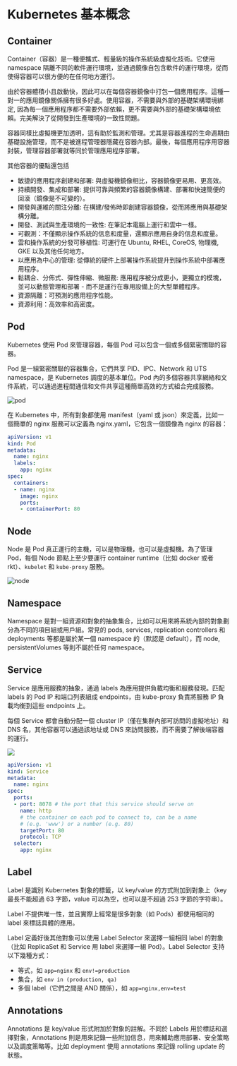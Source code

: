 # Kubernetes 基本概念

## Container

Container（容器）是一種便攜式、輕量級的操作系統級虛擬化技術。它使用 namespace 隔離不同的軟件運行環境，並通過鏡像自包含軟件的運行環境，從而使得容器可以很方便的在任何地方運行。

由於容器體積小且啟動快，因此可以在每個容器鏡像中打包一個應用程序。這種一對一的應用鏡像關係擁有很多好處。使用容器，不需要與外部的基礎架構環境綁定, 因為每一個應用程序都不需要外部依賴，更不需要與外部的基礎架構環境依賴。完美解決了從開發到生產環境的一致性問題。

容器同樣比虛擬機更加透明，這有助於監測和管理。尤其是容器進程的生命週期由基礎設施管理，而不是被進程管理器隱藏在容器內部。最後，每個應用程序用容器封裝，管理容器部署就等同於管理應用程序部署。

其他容器的優點還包括

- 敏捷的應用程序創建和部署: 與虛擬機鏡像相比，容器鏡像更易用、更高效。
- 持續開發、集成和部署: 提供可靠與頻繁的容器鏡像構建、部署和快速簡便的回滾（鏡像是不可變的）。
- 開發與運維的關注分離: 在構建/發佈時即創建容器鏡像，從而將應用與基礎架構分離。
- 開發、測試與生產環境的一致性: 在筆記本電腦上運行和雲中一樣。
- 可觀測：不僅顯示操作系統的信息和度量，還顯示應用自身的信息和度量。
- 雲和操作系統的分發可移植性: 可運行在 Ubuntu, RHEL, CoreOS, 物理機, GKE 以及其他任何地方。
- 以應用為中心的管理: 從傳統的硬件上部署操作系統提升到操作系統中部署應用程序。
- 鬆耦合、分佈式、彈性伸縮、微服務: 應用程序被分成更小，更獨立的模塊，並可以動態管理和部署 - 而不是運行在專用設備上的大型單體程序。
- 資源隔離：可預測的應用程序性能。
- 資源利用：高效率和高密度。

## Pod

Kubernetes 使用 Pod 來管理容器，每個 Pod 可以包含一個或多個緊密關聯的容器。

Pod 是一組緊密關聯的容器集合，它們共享 PID、IPC、Network 和 UTS namespace，是 Kubernetes 調度的基本單位。Pod 內的多個容器共享網絡和文件系統，可以通過進程間通信和文件共享這種簡單高效的方式組合完成服務。

![pod](media/pod.png)

在 Kubernetes 中，所有對象都使用 manifest（yaml 或 json）來定義，比如一個簡單的 nginx 服務可以定義為 nginx.yaml，它包含一個鏡像為 nginx 的容器：

```yaml
apiVersion: v1
kind: Pod
metadata:
  name: nginx
  labels:
    app: nginx
spec:
  containers:
  - name: nginx
    image: nginx
    ports:
    - containerPort: 80
```

## Node

Node 是 Pod 真正運行的主機，可以是物理機，也可以是虛擬機。為了管理 Pod，每個 Node 節點上至少要運行 container runtime（比如 docker 或者 rkt）、`kubelet` 和 `kube-proxy` 服務。

![node](media/node.png)

## Namespace

Namespace 是對一組資源和對象的抽象集合，比如可以用來將系統內部的對象劃分為不同的項目組或用戶組。常見的 pods, services, replication controllers 和 deployments 等都是屬於某一個 namespace 的（默認是 default），而 node, persistentVolumes 等則不屬於任何 namespace。

## Service

Service 是應用服務的抽象，通過 labels 為應用提供負載均衡和服務發現。匹配 labels 的 Pod IP 和端口列表組成 endpoints，由 kube-proxy 負責將服務 IP 負載均衡到這些 endpoints 上。

每個 Service 都會自動分配一個 cluster IP（僅在集群內部可訪問的虛擬地址）和 DNS 名，其他容器可以通過該地址或 DNS 來訪問服務，而不需要了解後端容器的運行。

![](media/14731220608865.png)

```yaml
apiVersion: v1
kind: Service
metadata:
  name: nginx
spec:
  ports:
  - port: 8078 # the port that this service should serve on
    name: http
    # the container on each pod to connect to, can be a name
    # (e.g. 'www') or a number (e.g. 80)
    targetPort: 80
    protocol: TCP
  selector:
    app: nginx
```

## Label

Label 是識別 Kubernetes 對象的標籤，以 key/value 的方式附加到對象上（key 最長不能超過 63 字節，value 可以為空，也可以是不超過 253 字節的字符串）。

Label 不提供唯一性，並且實際上經常是很多對象（如 Pods）都使用相同的 label 來標誌具體的應用。

Label 定義好後其他對象可以使用 Label Selector 來選擇一組相同 label 的對象（比如 ReplicaSet 和 Service 用 label 來選擇一組 Pod）。Label Selector 支持以下幾種方式：

- 等式，如 `app=nginx` 和 `env!=production`
- 集合，如 `env in (production, qa)`
- 多個 label（它們之間是 AND 關係），如 `app=nginx,env=test`

## Annotations

Annotations 是 key/value 形式附加於對象的註解。不同於 Labels 用於標誌和選擇對象，Annotations 則是用來記錄一些附加信息，用來輔助應用部署、安全策略以及調度策略等。比如 deployment 使用 annotations 來記錄 rolling update 的狀態。
